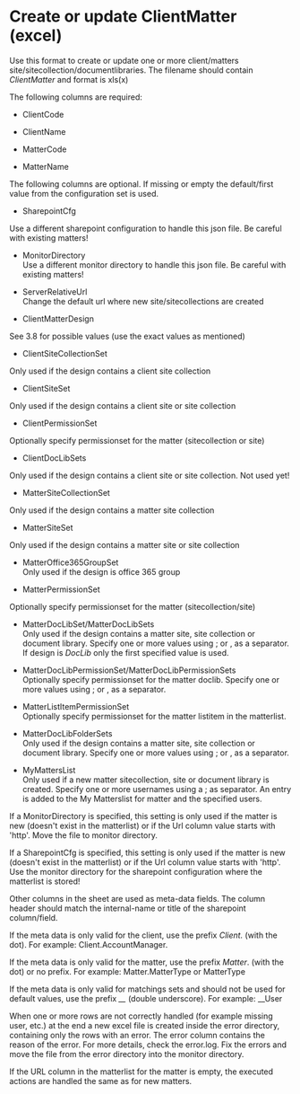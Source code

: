 # Create or update ClientMatter (excel)

Use this format to create or update one or more client/matters site/sitecollection/documentlibraries. The filename should contain *ClientMatter* and format is xls(x)

The following columns are required:

- ClientCode

- ClientName

- MatterCode

- MatterName

The following columns are optional. If missing or empty the default/first value from the configuration set is used.

- SharepointCfg

Use a different sharepoint configuration to handle this json file. Be careful with existing matters!

- MonitorDirectory\
Use a different monitor directory to handle this json file. Be careful with existing matters!

- ServerRelativeUrl\
Change the default url where new site/sitecollections are created

- ClientMatterDesign

See 3.8 for possible values (use the exact values as mentioned)

- ClientSiteCollectionSet

Only used if the design contains a client site collection

- ClientSiteSet

Only used if the design contains a client site or site collection

- ClientPermissionSet

Optionally specify permissionset for the matter (sitecollection or site)

- ClientDocLibSets

Only used if the design contains a client site or site collection. Not used yet!

- MatterSiteCollectionSet

Only used if the design contains a matter site collection

- MatterSiteSet

Only used if the design contains a matter site or site collection

- MatterOffice365GroupSet\
Only used if the design is office 365 group

- MatterPermissionSet

Optionally specify permissionset for the matter (sitecollection/site)

- MatterDocLibSet/MatterDocLibSets\
Only used if the design contains a matter site, site collection or document library. Specify one or more values using ; or , as a separator. If design is *DocLib* only the first specified value is used.

- MatterDocLibPermissionSet/MatterDocLibPermissionSets\
Optionally specify permissionset for the matter doclib. Specify one or more values using ; or , as a separator.

- MatterListItemPermissionSet\
Optionally specify permissionset for the matter listitem in the matterlist.

- MatterDocLibFolderSets\
Only used if the design contains a matter site, site collection or document library. Specify one or more values using ; or , as a separator.

- MyMattersList\
Only used if a new matter sitecollection, site or document library is created. Specify one or more usernames using a ; as separator. An entry is added to the My Matterslist for matter and the specified users.

If a MonitorDirectory is specified, this setting is only used if the matter is new (doesn't exist in the matterlist) or if the Url column value starts with 'http'. Move the file to monitor directory.

If a SharepointCfg is specified, this setting is only used if the matter is new (doesn't exist in the matterlist) or if the Url column value starts with 'http'. Use the monitor directory for the sharepoint configuration where the matterlist is stored!

Other columns in the sheet are used as meta-data fields. The column header should match the internal-name or title of the sharepoint column/field.

If the meta data is only valid for the client, use the prefix *Client.* (with the dot). For example: Client.AccountManager.

If the meta data is only valid for the matter, use the prefix *Matter*. (with the dot) or no prefix. For example: Matter.MatterType or MatterType

If the meta data is only valid for matchings sets and should not be used for default values, use the prefix *\_\_* (double underscore). For example: \_\_User

When one or more rows are not correctly handled (for example missing user, etc.) at the end a new excel file is created inside the error directory, containing only the rows with an error. The error column contains the reason of the error. For more details, check the error.log. Fix the errors and move the file from the error directory into the monitor directory.

If the URL column in the matterlist for the matter is empty, the executed actions are handled the same as for new matters.
